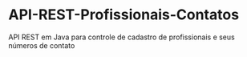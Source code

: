 # API-REST-Profissionais-Contatos
 API REST em Java para controle de cadastro de profissionais e seus números de contato
